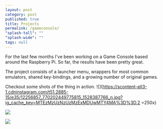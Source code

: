 ```yaml
---
layout: post
category: post
published: true
title: Projects
permalink: /gameconsole/
"splash-tall": ""
"splash-wide": ""
tags: null
---
```



For the last few months I've been working on a Game Console based around the Raspberry Pi. So far, the results have been pretty great. 

The project consists of a launcher menu, wrappers for most common emulators, shared key-bindings, and a growing number of original games. 

Checkout some shots of the thing in action. 
![](https://scontent-atl3-1.cdninstagram.com/t51.2885-15/e35/12256857_770202449775815_1528387766_n.jpg?ig_cache_key=MTEzMzUzNzUzMzExMDUwMTY4MA%3D%3D.2 =250x)

![](https://scontent-atl3-1.cdninstagram.com/t51.2885-15/e35/12317312_1122606724438934_332433450_n.jpg?ig_cache_key=MTEzODQ4ODg4OTczMDY0NjkyMg%3D%3D.2)

![](https://scontent-atl3-1.cdninstagram.com/t51.2885-15/e35/12317815_455386881300687_44944613_n.jpg?ig_cache_key=MTEzODQ5OTEzMjgxNjYwNTQzMw%3D%3D.2)
